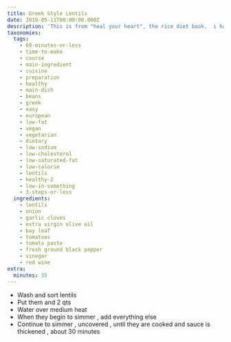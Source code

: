 ```yaml
---
title: Greek Style Lentils
date: 2010-05-11T00:00:00.000Z
description: 'This is from "heal your heart", the rice diet book.  i haven''t made it yet.'
taxonomies:
  tags:
    - 60-minutes-or-less
    - time-to-make
    - course
    - main-ingredient
    - cuisine
    - preparation
    - healthy
    - main-dish
    - beans
    - greek
    - easy
    - european
    - low-fat
    - vegan
    - vegetarian
    - dietary
    - low-sodium
    - low-cholesterol
    - low-saturated-fat
    - low-calorie
    - lentils
    - healthy-2
    - low-in-something
    - 3-steps-or-less
  ingredients:
    - lentils
    - onion
    - garlic cloves
    - extra virgin olive oil
    - bay leaf
    - tomatoes
    - tomato paste
    - fresh ground black pepper
    - vinegar
    - red wine
extra:
  minutes: 35
---
```

 - Wash and sort lentils
 - Put them and 2 qts
 - Water over medium heat
 - When they begin to simmer , add everything else
 - Continue to simmer , uncovered , until they are cooked and sauce is thickened , about 30 minutes
